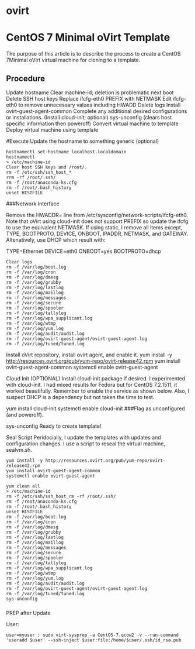 # ovirt

# CentOS 7 Minimal oVirt Template

The purpose of this article is to describe the process to create a CentOS 7Minimal oVirt virtual machine for cloning to a template.

## Procedure

Update hostname
Clear machine-id; deletion is problematic next boot
Delete SSH host keys
Replace ifcfg-eth0 PREFIX with NETMASK
Edit ifcfg-eth0 to remove unnecessary values including HWADD
Delete logs
Install ovirt-guest-agent-common
Complete any additional desired configurations or installations.
(Install cloud-init; optional)
sys-unconfig (clears host specific information then poweroff)
Convert virtual machine to template
Deploy virtual machine using template

#Execute
Update the hostname to something generic (optional)

```
hostnamectl set-hostname localhost.localdomain
hostnamectl
> /etc/machine-id
Clear host SSH keys and /root/.
rm -f /etc/ssh/ssh_host_*
rrm -rf /root/.ssh/
rm -f /root/anaconda-ks.cfg
rm -f /root/.bash_history
unset HISTFILE
```

###Network Interface

Remove the HWADDR= line from /etc/sysconfig/network-scripts/ifcfg-eth0. 
Note that oVirt using cloud-init does not support PREFIX so update the ifcfg to use the equivalent NETMASK. 
If using static, I remove all items except, TYPE, BOOTPROTO, DEVICE, ONBOOT, IPADDR, NETMASK, and GATEWAY. Altenatively, use DHCP which result with:

TYPE=Ethernet
DEVICE=eth0
ONBOOT=yes
BOOTPROTO=dhcp
```
Clear logs
rm -f /var/log/boot.log
rm -f /var/log/cron
rm -f /var/log/dmesg
rm -f /var/log/grubby
rm -f /var/log/lastlog
rm -f /var/log/maillog
rm -f /var/log/messages
rm -f /var/log/secure
rm -f /var/log/spooler
rm -f /var/log/tallylog
rm -f /var/log/wpa_supplicant.log
rm -f /var/log/wtmp
rm -f /var/log/yum.log
rm -f /var/log/audit/audit.log
rm -f /var/log/ovirt-guest-agent/ovirt-guest-agent.log
rm -f /var/log/tuned/tuned.log
```
Install oVirt repository, install ovirt agent, and enable it.
yum install -y http://resources.ovirt.org/pub/yum-repo/ovirt-release42.rpm
yum install ovirt-guest-agent-common
systemctl enable ovirt-guest-agent

Cloud Init (OPTIONAL)
Install cloud-init package if desired. I experimented with cloud-init. I had mixed results for Fedora but for CentOS 7.2.1511, it worked beautifully. Remember to enable the service as shown below. Also, I suspect DHCP is a dependency but not taken the time to test.

yum install cloud-init
systemctl enable cloud-init
###Flag as unconfigured (and poweroff).

sys-unconfig
Ready to create template!

Seal Script
Peridocially, I update the templates with updates and configuration changes. I use a script to reseal the virtual machine, sealvm.sh.

```
yum install -y http://resources.ovirt.org/pub/yum-repo/ovirt-release42.rpm
yum install ovirt-guest-agent-common
systemctl enable ovirt-guest-agent

yum clean all
> /etc/machine-id
rm -f /etc/ssh/ssh_host_rm -rf /root/.ssh/
rm -f /root/anaconda-ks.cfg
rm -f /root/.bash_history
unset HISTFILE
rm -f /var/log/boot.log
rm -f /var/log/cron
rm -f /var/log/dmesg
rm -f /var/log/grubby
rm -f /var/log/lastlog
rm -f /var/log/maillog
rm -f /var/log/messages
rm -f /var/log/secure
rm -f /var/log/spooler
rm -f /var/log/tallylog
rm -f /var/log/wpa_supplicant.log
rm -f /var/log/wtmp
rm -f /var/log/yum.log
rm -f /var/log/audit/audit.log
rm -f /var/log/ovirt-guest-agent/ovirt-guest-agent.log
rm -f /var/log/tuned/tuned.log
sys-unconfig

```
###
PREP after Update

User:
```
user=myuser ; sudo virt-sysprep -a CentOS-7.qcow2 -v --run-command 'useradd $user' --ssh-inject $user:file:/home/$user/.ssh/id_rsa.pub
```
